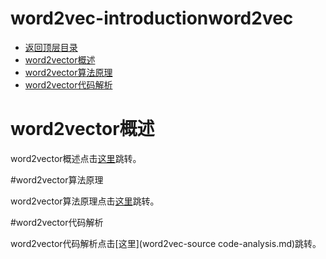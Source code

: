 # word2vec-introductionword2vec

- [返回顶层目录](../../../SUMMARY.md)
- [word2vector概述](word2vec-introduction.md)
- [word2vector算法原理](word2vec-algorithm-principle.md)
- [word2vector代码解析](word2vec-source-code-analysis.md)

# word2vector概述

word2vector概述点击[这里](word2vec-introduction.md)跳转。

#word2vector算法原理

word2vector算法原理点击[这里](word2vec-algorithm-principle.md)跳转。

#word2vector代码解析

word2vector代码解析点击[这里](word2vec-source code-analysis.md)跳转。























